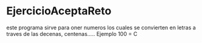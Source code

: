 # EjercicioAceptaReto
este programa sirve para oner numeros los cuales se convierten en letras a traves de las decenas, centenas.....
Ejemplo 
100 = C
